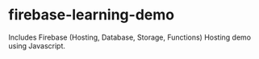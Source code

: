 # firebase-learning-demo
Includes Firebase (Hosting, Database, Storage, Functions) Hosting demo using Javascript.
